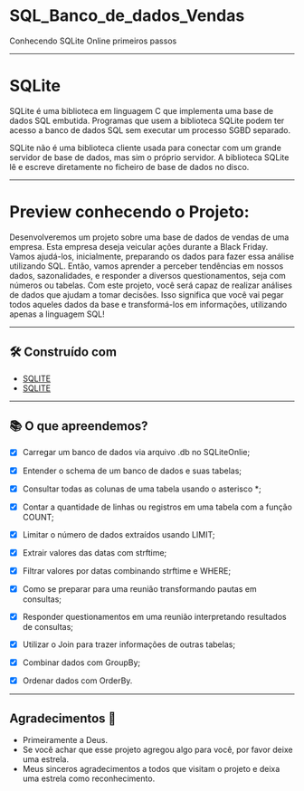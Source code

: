 # SQL_Banco_de_dados_Vendas
Conhecendo SQLite Online primeiros passos
***

# SQLite
SQLite é uma biblioteca em linguagem C que implementa uma base de dados SQL embutida. Programas que usem a biblioteca SQLite podem ter acesso a banco de dados SQL sem executar um processo SGBD separado.

SQLite não é uma biblioteca cliente usada para conectar com um grande servidor de base de dados, mas sim o próprio servidor. A biblioteca SQLite lê e escreve diretamente no ficheiro de base de dados no disco.
***   
# Preview conhecendo o Projeto:

Desenvolveremos um projeto sobre uma base de dados de vendas de uma empresa. Esta empresa deseja veicular ações durante a Black Friday.
Vamos ajudá-los, inicialmente, preparando os dados para fazer essa análise utilizando SQL. Então, vamos aprender a perceber tendências em nossos dados, sazonalidades, e responder a diversos questionamentos, seja com números ou tabelas.
Com este projeto, você será capaz de realizar análises de dados que ajudam a tomar decisões. Isso significa que você vai pegar todos aqueles dados da base e transformá-los em informações, utilizando apenas a linguagem SQL!


***
## 🛠️ Construído com

* [SQLITE](https://www.sqlite.org/)
* [SQLITE](https://sqliteonline.com/)

***
<h2>  📚 O que apreendemos?</h2>

- [X] Carregar um banco de dados via arquivo .db no SQLiteOnlie;
- [X] Entender o schema de um banco de dados e suas tabelas;
- [X] Consultar todas as colunas de uma tabela usando o asterisco *;
- [X] Contar a quantidade de linhas ou registros em uma tabela com a função COUNT;
- [X] Limitar o número de dados extraídos usando LIMIT;
- [X] Extrair valores das datas com strftime;
- [X] Filtrar valores por datas combinando strftime e WHERE;
- [X] Como se preparar para uma reunião transformando pautas em consultas;
- [X] Responder questionamentos em uma reunião interpretando resultados de consultas;
- [X] Utilizar o Join para trazer informações de outras tabelas;
- [X] Combinar dados com GroupBy;
- [X] Ordenar dados com OrderBy.
    

****
## Agradecimentos :clap:

* Primeiramente a Deus.
* Se você achar que esse projeto agregou algo para você, por favor deixe uma estrela.
* Meus sinceros agradecimentos a todos que visitam o projeto e deixa uma estrela como reconhecimento.

